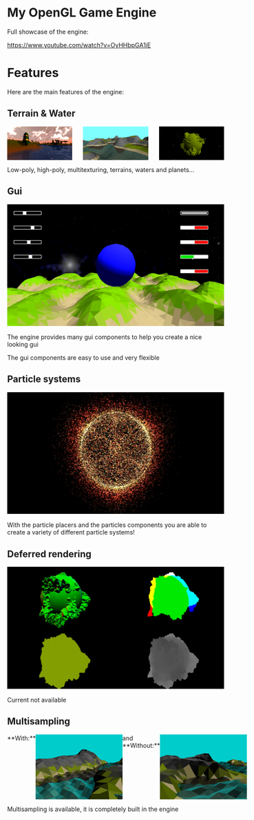 # My OpenGL Game Engine

Full showcase of the engine:

https://www.youtube.com/watch?v=OyHHbpGA1iE

# Features

Here are the main features of the engine:

## Terrain & Water

<div style="display: flex; justify-content: space-between;">
    <img src="https://github.com/Saar25/Lwjgl/blob/master/docs/Amanecer.png?raw=true" width="30%"/>
    <img src="https://github.com/Saar25/Lwjgl/blob/master/docs/Terrain&Water.png?raw=true" width="30%"/>
    <img src="https://github.com/Saar25/Lwjgl/blob/master/docs/Planet.png?raw=true" width="30%"/>
</div>

Low-poly, high-poly, multitexturing, terrains, waters and planets...

## Gui

<img src="https://github.com/Saar25/Lwjgl/blob/master/docs/Gui.png?raw=true" />

The engine provides many gui components to help you create a nice looking gui

The gui components are easy to use and very flexible

## Particle systems

<img src="https://github.com/Saar25/Lwjgl/blob/master/docs/Particles.png?raw=true" />

With the particle placers and the particles components you are able to create a variety of different particle systems!

## Deferred rendering

<img src="https://github.com/Saar25/Lwjgl/blob/master/docs/DeferredRendering.png?raw=true" />

Current not available

## Multisampling

<div style="display: flex; justify-content: space-between;">
    **With:**
    <img src="https://github.com/Saar25/Lwjgl/blob/master/docs/WithoutMultisampling.png?raw=true" width="40%"/>
    and **Without:**
    <img src="https://github.com/Saar25/Lwjgl/blob/master/docs/WithMultisampling.png?raw=true" width="40%"/>
</div>

Multisampling is available, it is completely built in the engine
